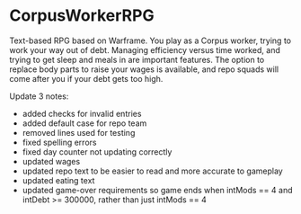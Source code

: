 # CorpusWorkerRPG
Text-based RPG based on Warframe. You play as a Corpus worker, trying to work your way out of debt. Managing efficiency versus time worked, and trying to get sleep and meals in are important features. The option to replace body parts to raise your wages is available, and repo squads will come after you if your debt gets too high.

Update 3 notes:
- added checks for invalid entries
- added default case for repo team
- removed lines used for testing
- fixed spelling errors
- fixed day counter not updating correctly
- updated wages
- updated repo text to be easier to read and more accurate to gameplay
- updated eating text
- updated game-over requirements so game ends when intMods == 4 and intDebt >= 300000, rather than just intMods == 4
